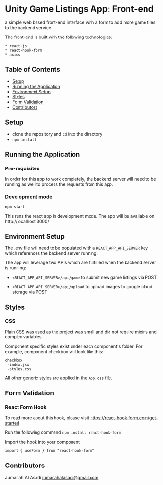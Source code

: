 
# Unity Game Listings App: Front-end

a simple web based front-end interface with a form to add more game tiles to the
backend service

The front-end is built with the following technologies:

	* react.js
    * react-hook-form
    * axios

## Table of Contents
- [Setup](#setup)
- [Running the Application](#running-the-application)
- [Environment Setup](#environment-setup)
- [Styles](#styles)
- [Form Validation](#form-validation)
- [Contributors](#contributors)


## Setup

* clone the repository and `cd` into the directory
* `npm install`

## Running the Application

### Pre-requisites

In order for this app to work completely, the backend server will need to be running as well to process the requests from this app.

### Development mode

```npm start```

This runs the react app in development mode. The app will be available on http://localhost:3000/

## Environment Setup

The .env file will need to be populated with a ```REACT_APP_API_SERVER``` key which references the backend server running. 

The app will leverage two APIs which are fulfilled when the backend server is running:
 - ```<REACT_APP_API_SERVER>/api/game```
  to submit new game listings via POST

 - ```<REACT_APP_API_SERVER>/api/upload```
  to upload images to google cloud storage via POST



## Styles

### CSS
 
Plain CSS was used as the project was small and did not require mixins and complex variables. 

Component specific styles exist under each component's folder. 
For example, component checkbox will look like this:
```
checkbox
 -index.jsx
 -styles.css
 ```

All other generic styles are applied in the ```App.css``` file. 


## Form Validation

### React Form Hook
To read more about this hook, please visit https://react-hook-form.com/get-started

Run the following command
```npm install react-hook-form```

Import the hook into your component

```import { useForm } from "react-hook-form"```




## Contributors
Jumanah Al Asadi 
jumanahalasadi@gmail.com